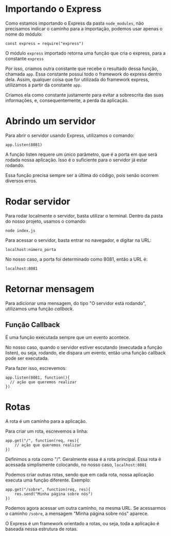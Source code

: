 # Importando o Express
Como estamos importando o Express da pasta `node_modules`, não precisamos indicar o caminho para a importação, podemos usar apenas o nome do módulo: 

`const express = require("express")`

O módulo `express` importado retorna uma função que cria o express, para a constante `express`

Por isso, criamos outra constante que recebe o resultado dessa função, chamada `app`. Essa constante possuí todo o framework do express dentro dela. Assim, qualquer coisa que for utilizada do framework express, utilizamos a partir da constante `app`. 

Criamos ela como constante justamente para evitar a sobrescrita das suas informações, e, consequentemente, a perda da aplicação. 

# Abrindo um servidor
Para abrir o servidor usando Express, utilizamos o comando: 

`app.listen(8081)`

A função listen requere um único parâmetro, que é a porta em que será rodada nossa aplicação. Isso é o suficiente para o servidor já estar rodando.

Essa função precisa sempre ser a última do código, pois senão ocorrem diversos erros. 

# Rodar servidor
Para rodar localmente o servidor, basta utilizar o terminal. Dentro da pasta do nosso projeto, usamos o comando: 

`node index.js` 

Para acessar o servidor, basta entrar no navegador, e digitar na URL:

`localhost:número_porta`

No nosso caso, a porta foi determinado como 8081, então a URL é: 

`localhost:8081`

# Retornar mensagem

Para adicionar uma mensagem, do tipo "O servidor está rodando", utilizamos uma função *callback*. 

##  Função Callback
É uma função executada sempre que um evento acontece. 

No nosso caso, quando o servidor estiver escutando (executada a função listen), ou seja, rodando, ele dispara um evento, então uma função callback pode ser executada.

Para fazer isso, escrevemos:

```
app.listen(8081, function(){
  // ação que queremos realizar  
})

```

# Rotas

A rota é um caminho para a aplicação. 

Para criar um rota, escrevemos a linha: 

```
app.get("/", function(req, res){
    // ação que queremos realizar
})
```
Definimos a rota como "/". Geralmente essa é a rota principal. Essa rota é acessada simplismente colocando, no nosso caso, `localhost:8081`

Podemos criar outras rotas, sendo que em cada rota, nossa aplicação executa uma função diferente. Exemplo: 

```
app.get("/sobre", function(req, res){
    res.send("Minha página sobre nós")
})
```

Podemos agora acessar um outra caminho, na mesma URL. Se acessarmos o caminho `/sobre`, a mensagem "Minha página sobre nós" aparece. 

O Express é um framework orientado a rotas, ou seja, toda a aplicação é baseada nessa estrutura de rotas.
